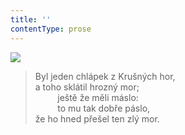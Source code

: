 ```yaml
---
title: ''
contentType: prose
---
```


![](../Images/023.jpg)

> Byl jeden chlápek z Krušných hor,  
> a toho sklátil hrozný mor;  
>          ještě že měli máslo:  
>          to mu tak dobře páslo,  
> že ho hned přešel ten zlý mor.

